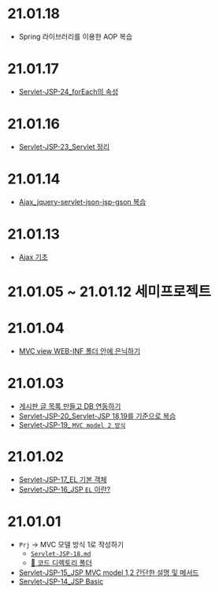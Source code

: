 

# 21.01.18
- Spring 라이브러리를 이용한 AOP 복습

# 21.01.17
- [Servlet-JSP-24_forEach의 속성](../../01.TIL/06.WAS/ServletJSP/Servlet-JSP-24.md)

# 21.01.16
- [Servlet-JSP-23_Servlet 정리](../../01.TIL/06.WAS/ServletJSP/Servlet-JSP-23.md)

# 21.01.14
- [Ajax_jquery-servlet-json-jsp-gson 복습](../../01.TIL/05.FE/Ajax/ajax-json-servlet-gson)

# 21.01.13 
- [Ajax 기초](../../01.TIL/05.FE/Ajax/Ajax.jsp)

# 21.01.05 ~ 21.01.12 세미프로젝트

# 21.01.04
- [MVC view WEB-INF 폴더 안에 은닉하기](../../01.TIL/06.WAS/ServletJSP/Servlet-JSP-21.md)

# 21.01.03
- [게시판 글 목록 만들고 DB 연동하기](https://github.com/withColinSong/Practice-Make/blob/master/%EA%B2%8C%EC%8B%9C%ED%8C%90%EB%A7%8C%EB%93%A4%EA%B8%B0/Notice/README.md)
- [Servlet-JSP-20_Servlet-JSP 18,19를 기준으로 복습](../../01.TIL/06.WAS/ServletJSP/Servlet-JSP-20.md)
- [Servlet-JSP-19_ `MVC model 2 방식`](../../01.TIL/06.WAS/ServletJSP/Servlet-JSP-19.md)


# 21.01.02
- [Servlet-JSP-17_EL 기본 객체](../../01.TIL/06.WAS/ServletJSP/Servlet-JSP-17.md)
- [Servlet-JSP-16_JSP `EL` 이란?](../../01.TIL/06.WAS/ServletJSP/Servlet-JSP-16.md)

# 21.01.01
- `Prj` -> MVC 모델 방식 1로 작성하기
  - [`Servlet-JSP-18.md`](../../01.TIL/06.WAS/ServletJSP/Servlet-JSP-18.md)
  - [📁 코드 디렉토리 폴더](../../01.TIL/06.WAS/ServletJSP/Prj/WebContent/notice/detail.jsp)
- [Servlet-JSP-15_JSP MVC model 1,2 간단한 설명 및 메서드](../../01.TIL/06.WAS/ServletJSP/Servlet-JSP-15.md)
- [Servlet-JSP-14_JSP Basic](../../01.TIL/06.WAS/ServletJSP/Servlet-JSP-14.md)
